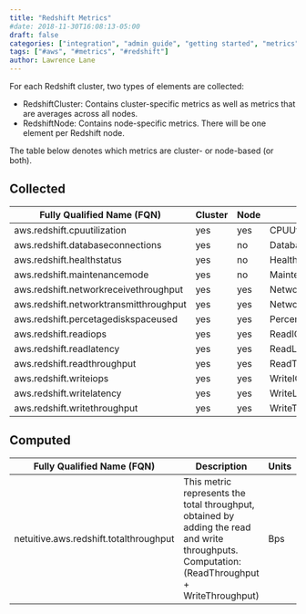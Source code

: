 ```yaml
---
title: "Redshift Metrics"
#date: 2018-11-30T16:08:13-05:00
draft: false
categories: ["integration", "admin guide", "getting started", "metrics"]
tags: ["#aws", "#metrics", "#redshift"]
author: Lawrence Lane
---
```


For each Redshift cluster, two types of elements are collected:

 - RedshiftCluster: Contains cluster-specific metrics as well as metrics that are averages across all nodes.
 - RedshiftNode: Contains node-specific metrics. There will be one element per Redshift node.

The table below denotes which metrics are cluster- or node-based (or both).

## Collected
| Fully Qualified Name (FQN)             | Cluster | Node | AWS Metric                | Statistic | Units   | Max  | BASE | CORR | UTIL |
|----------------------------------------|---------|------|---------------------------|-----------|---------|------|------|------|------|
| aws.redshift.cpuutilization            | yes     | yes  | CPUUtilization            | average   | percent | 100  | yes  | yes  | yes  |
| aws.redshift.databaseconnections       | yes     | no   | DatabaseConnections       | average   | count   | none | yes  | no   | no   |
| aws.redshift.healthstatus              | yes     | no   | HealthStatus              | average   |         | 1    | no   | no   | no   |
| aws.redshift.maintenancemode           | yes     | no   | MaintenanceMode           | average   |         | 1    | no   | no   | no   |
| aws.redshift.networkreceivethroughput  | yes     | yes  | NetworkReceiveThroughput  | average   | Bps     | none | yes  | yes  | no   |
| aws.redshift.networktransmitthroughput | yes     | yes  | NetworkTransmitThroughput | average   | Bps     | none | yes  | yes  | no   |
| aws.redshift.percetagediskspaceused    | yes     | yes  | PercentageDiskSpaceUsed   | average   | percent | 100  | yes  | no   | yes  |
| aws.redshift.readiops                  | yes     | yes  | ReadIOPS                  | average   | iops    | none | yes  | yes  | no   |
| aws.redshift.readlatency               | yes     | yes  | ReadLatency               | average   | seconds | none | yes  | yes  | no   |
| aws.redshift.readthroughput            | yes     | yes  | ReadThroughput            | average   | Bps     | none | yes  | yes  | no   |
| aws.redshift.writeiops                 | yes     | yes  | WriteIOPS                 | average   | iops    | none | yes  | yes  | no   |
| aws.redshift.writelatency              | yes     | yes  | WriteLatency              | average   | seconds | none | yes  | yes  | no   |
| aws.redshift.writethroughput           | yes     | yes  | WriteThroughput           | average   | Bps     | none | yes  | yes  | no   |

## Computed

| Fully Qualified Name (FQN)             | Description                                                                                                                                    | Units | BASE |
|----------------------------------------|------------------------------------------------------------------------------------------------------------------------------------------------|-------|------|
| netuitive.aws.redshift.totalthroughput | This metric represents the total throughput, obtained by adding the read and write throughputs. Computation:(ReadThroughput + WriteThroughput) | Bps   | yes  |
